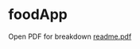 # foodApp
Open PDF for breakdown
[readme.pdf](https://github.com/melaksenay/foodApp/files/13545522/readme.pdf)

